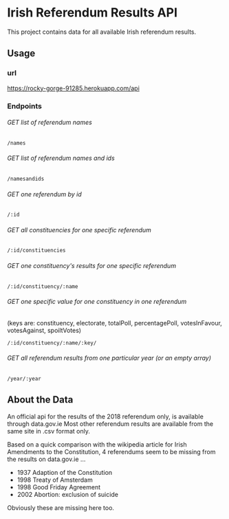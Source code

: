 # Irish Referendum Results API

This project contains data for all available Irish referendum results.    


## Usage

### url
https://rocky-gorge-91285.herokuapp.com/api



### Endpoints
 
###### GET list of referendum names
````
/names

````

###### GET list of referendum names and ids
````
/namesandids

````

###### GET one referendum by id
````
/:id

````

###### GET all constituencies for one specific referendum
````
/:id/constituencies

````

###### GET one constituency's results for one specific referendum
````
/:id/constituency/:name

````

###### GET one specific value for one constituency  in one referendum
(keys are: constituency, electorate, totalPoll, percentagePoll, votesInFavour, votesAgainst, spoiltVotes)
````
/:id/constituency/:name/:key/

````

###### GET all referendum results from one particular year (or an empty array)
````
/year/:year

````

## About the Data


An official api for the results of the 2018 referendum only, is available through data.gov.ie
Most other referendum results are available from the same site in .csv format only.

Based on a quick comparison with the wikipedia article for Irish Amendments to the Constitution, 4 referendums seem to be missing from the results on data.gov.ie ...

- 1937 Adaption of the Constitution
- 1998 Treaty of Amsterdam
- 1998 Good Friday Agreement
- 2002 Abortion: exclusion of suicide

Obviously these are missing here too.

